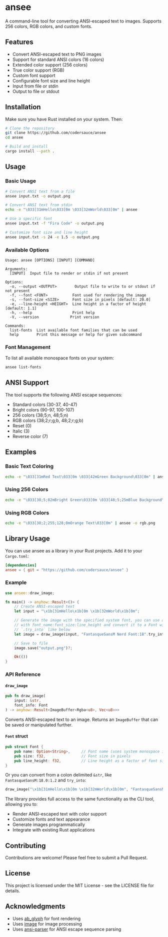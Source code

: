# ansee

A command-line tool for converting ANSI-escaped text to images. Supports 256 colors, RGB colors, and custom fonts.

## Features

- Convert ANSI-escaped text to PNG images
- Support for standard ANSI colors (16 colors)
- Extended color support (256 colors)
- True color support (RGB)
- Custom font support
- Configurable font size and line height
- Input from file or stdin
- Output to file or stdout

## Installation

Make sure you have Rust installed on your system. Then:

```bash
# Clone the repository
git clone https://github.com/codersauce/ansee
cd ansee

# Build and install
cargo install --path .
```

## Usage

### Basic Usage

```bash
# Convert ANSI text from a file
ansee input.txt -o output.png

# Convert ANSI text from stdin
echo -e "\033[31mHello\033[0m \033[32mWorld\033[0m" | ansee

# Use a specific font
ansee input.txt -f "Fira Code" -o output.png

# Customize font size and line height
ansee input.txt -s 24 -e 1.5 -o output.png
```

### Available Options

```
Usage: ansee [OPTIONS] [INPUT] [COMMAND]

Arguments:
  [INPUT]  Input file to render or stdin if not present

Options:
  -o, --output <OUTPUT>        Output file to write to or stdout if not present
  -f, --font <FONT>           Font used for rendering the image
  -s, --font-size <SIZE>      Font size in pixels [default: 20.0]
  -e, --line-height <HEIGHT>  Line height in a factor of height [default: 1.1]
  -h, --help                  Print help
  -V, --version              Print version

Commands:
  list-fonts  List available font families that can be used
  help        Print this message or help for given subcommand
```

### Font Management

To list all available monospace fonts on your system:

```bash
ansee list-fonts
```

## ANSI Support

The tool supports the following ANSI escape sequences:

- Standard colors (30-37, 40-47)
- Bright colors (90-97, 100-107)
- 256 colors (38;5;n, 48;5;n)
- RGB colors (38;2;r;g;b, 48;2;r;g;b)
- Reset (0)
- Italic (3)
- Reverse color (7)

## Examples

### Basic Text Coloring

```bash
echo -e "\033[31mRed Text\033[0m \033[42mGreen Background\033[0m" | ansee -o colors.png
```

### Using 256 Colors

```bash
echo -e "\033[38;5;82mBright Green\033[0m \033[48;5;25mBlue Background\033[0m" | ansee -o 256colors.png
```

### Using RGB Colors

```bash
echo -e "\033[38;2;255;128;0mOrange Text\033[0m" | ansee -o rgb.png
```

## Library Usage

You can use ansee as a library in your Rust projects. Add it to your `Cargo.toml`:

```toml
[dependencies]
ansee = { git = "https://github.com/codersauce/ansee" }
```

### Example

```rust
use ansee::draw_image;

fn main() -> anyhow::Result<()> {
    // Create ANSI-escaped text
    let input = "\x1b[31mHello\x1b[0m \x1b[32mWorld\x1b[0m";

    // Generate the image with the specified system font, you can use a string
    // with font_name:font_size:line_height and convert it to a Font with
    // `.try_into` like below
    let image = draw_image(input, "FantasqueSansM Nerd Font:18".try_into()?)?;

    // Save to file
    image.save("output.png")?;

    Ok(())
}
```

### API Reference

#### `draw_image`

```rust
pub fn draw_image(
    input: &str,
    font_info: Font
) -> anyhow::Result<ImageBuffer<Rgba<u8>, Vec<u8>>>
```

Converts ANSI-escaped text to an image. Returns an `ImageBuffer` that can be saved or manipulated further.

#### `Font` struct

```rust
pub struct Font {
    pub name: Option<String>,     // Font name (uses system monospace if None)
    pub size: f32,                // Font size in pixels
    pub line_height: f32,         // Line height as a factor of font size
}
```

Or you can convert from a colon delimited `&str`, like `FantasqueSansM:18.0:1.2` and `try_into`:

```rust
draw_image("\x1b[31mHello\x1b[0m \x1b[32mWorld\x1b[0m", "FantasqueSansM:18.0:1.2".try_into()?);
```

The library provides full access to the same functionality as the CLI tool, allowing you to:

- Render ANSI-escaped text with color support
- Customize fonts and text appearance
- Generate images programmatically
- Integrate with existing Rust applications

## Contributing

Contributions are welcome! Please feel free to submit a Pull Request.

## License

This project is licensed under the MIT License - see the LICENSE file for details.

## Acknowledgments

- Uses [ab_glyph](https://crates.io/crates/ab_glyph) for font rendering
- Uses [image](https://crates.io/crates/image) for image processing
- Uses [ansi-parser](https://crates.io/crates/ansi-parser) for ANSI escape sequence parsing
